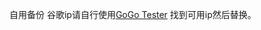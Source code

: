自用备份
谷歌ip请自行使用[GoGo Tester](https://github.com/azzvx/gogotester/raw/2.3/GoGo%20Tester/bin/Release/GoGo%20Tester.exe)
找到可用ip然后替换。
